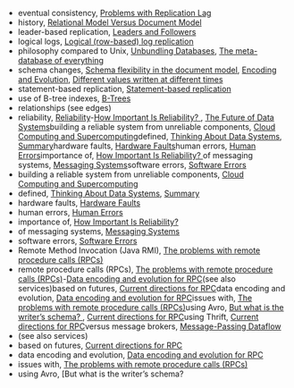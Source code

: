 * eventual consistency, [Problems with Replication Lag](ch05.html#idm140605776158336)
* history, [Relational Model Versus Document Model](ch02.html#idm140605782701536)
* leader-based replication, [Leaders and Followers](ch05.html#idm140605776416464)
* logical logs, [Logical (row-based) log replication](ch05.html#idm140605776214736)
* philosophy compared to Unix, [Unbundling Databases](ch12.html#idm140605755846752), [The meta-database of everything](ch12.html#idm140605755781296)
* schema changes, [Schema flexibility in the document model](ch02.html#idm140605782286128), [Encoding and Evolution](ch04.html#idm140605777514864), [Different values written at different times](ch04.html#idm140605776837040)
* statement-based replication, [Statement-based replication](ch05.html#idm140605776255632)
* use of B-tree indexes, [B-Trees](ch03.html#idm140605778256768)
* relationships (see edges)
* reliability, [Reliability](ch01.html#ix_reliable)-[How Important Is Reliability? ](ch01.html#idm140605786095024), [The Future of Data Systems](ch12.html#idm140605756126704)building a reliable system from unreliable components, [Cloud Computing and Supercomputing](ch08.html#idm140605761136032)defined, [Thinking About Data Systems](ch01.html#idm140605786228688), [Summary](ch01.html#idm140605782742688)hardware faults, [Hardware Faults](ch01.html#idm140605786185392)human errors, [Human Errors](ch01.html#idm140605786124192)importance of, [How Important Is Reliability? ](ch01.html#idm140605786101568)of messaging systems, [Messaging Systems](ch11.html#idm140605757298320)software errors, [Software Errors](ch01.html#idm140605786153488)
* building a reliable system from unreliable components, [Cloud Computing and Supercomputing](ch08.html#idm140605761136032)
* defined, [Thinking About Data Systems](ch01.html#idm140605786228688), [Summary](ch01.html#idm140605782742688)
* hardware faults, [Hardware Faults](ch01.html#idm140605786185392)
* human errors, [Human Errors](ch01.html#idm140605786124192)
* importance of, [How Important Is Reliability? ](ch01.html#idm140605786101568)
* of messaging systems, [Messaging Systems](ch11.html#idm140605757298320)
* software errors, [Software Errors](ch01.html#idm140605786153488)
* Remote Method Invocation (Java RMI), [The problems with remote procedure calls (RPCs)](ch04.html#idm140605776730576)
* remote procedure calls (RPCs), [The problems with remote procedure calls (RPCs)](ch04.html#ix_rpcs)-[Data encoding and evolution for RPC](ch04.html#idm140605776649440)(see also services)based on futures, [Current directions for RPC](ch04.html#idm140605776687488)data encoding and evolution, [Data encoding and evolution for RPC](ch04.html#idm140605776665888)issues with, [The problems with remote procedure calls (RPCs)](ch04.html#idm140605776711424)using Avro, [But what is the writer’s schema? ](ch04.html#idm140605776953280), [Current directions for RPC](ch04.html#idm140605776690096)using Thrift, [Current directions for RPC](ch04.html#idm140605776689024)versus message brokers, [Message-Passing Dataflow](ch04.html#idm140605776635504)
* (see also services)
* based on futures, [Current directions for RPC](ch04.html#idm140605776687488)
* data encoding and evolution, [Data encoding and evolution for RPC](ch04.html#idm140605776665888)
* issues with, [The problems with remote procedure calls (RPCs)](ch04.html#idm140605776711424)
* using Avro, [But what is the writer’s schema?